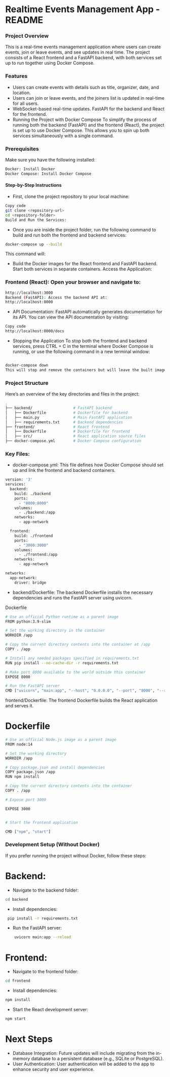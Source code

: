 # Realtime Events Management App - README
### Project Overview
This is a real-time events management application where users can create events, join or leave events, and see updates in real time. The project consists of a React frontend and a FastAPI backend, with both services set up to run together using Docker Compose.

### Features
- Users can create events with details such as title, organizer, date, and location.
- Users can join or leave events, and the joiners list is updated in real-time for all users.
 - WebSocket-based real-time updates.
FastAPI for the backend and React for the frontend.
- Running the Project with Docker Compose
To simplify the process of running both the backend (FastAPI) and the frontend (React), the project is set up to use Docker Compose. This allows you to spin up both services simultaneously with a single command.

### Prerequisites
Make sure you have the following installed:

```bash 
Docker: Install Docker
Docker Compose: Install Docker Compose
```
#### Step-by-Step Instructions
- First, clone the project repository to your local machine:

```bash
Copy code
git clone <repository-url>
cd <repository-folder>
Build and Run the Services:
```

- Once you are inside the project folder, run the following command to build and run both the frontend and backend services:

```bash
docker-compose up --build
```
This command will:

- Build the Docker images for the React frontend and FastAPI backend.
Start both services in separate containers.
Access the Application:

### Frontend (React): Open your browser and navigate to:

```bash
http://localhost:3000
Backend (FastAPI): Access the backend API at:
http://localhost:8000
```
- API Documentation: FastAPI automatically generates documentation for its API. You can view the API documentation by visiting:

```bash 
Copy code
http://localhost:8000/docs
```
- Stopping the Application
To stop both the frontend and backend services, press CTRL + C in the terminal where Docker Compose is running, or use the following command in a new terminal window:

```bash

docker-compose down
This will stop and remove the containers but will leave the built images intact.
```

### Project Structure
Here’s an overview of the key directories and files in the project:

```bash 
.
├── backend/                  # FastAPI backend
│   ├── Dockerfile            # Dockerfile for backend
│   ├── main.py               # Main FastAPI application
│   ├── requirements.txt      # Backend dependencies
├── frontend/                 # React frontend
│   ├── Dockerfile            # Dockerfile for frontend
│   ├── src/                  # React application source files
├── docker-compose.yml        # Docker Compose configuration
```
### Key Files:
- docker-compose.yml: This file defines how Docker Compose should set up and link the frontend and backend containers.
```bash 
version: '3'
services:
  backend:
    build: ./backend
    ports:
      - "8000:8000"
    volumes:
      - ./backend:/app
    networks:
      - app-network

  frontend:
    build: ./frontend
    ports:
      - "3000:3000"
    volumes:
      - ./frontend:/app
    networks:
      - app-network

networks:
  app-network:
    driver: bridge
```

- backend/Dockerfile: The backend Dockerfile installs the necessary dependencies and runs the FastAPI server using uvicorn.

Dockerfile
```bash
# Use an official Python runtime as a parent image
FROM python:3.9-slim

# Set the working directory in the container
WORKDIR /app

# Copy the current directory contents into the container at /app
COPY . /app

# Install any needed packages specified in requirements.txt
RUN pip install --no-cache-dir -r requirements.txt

# Make port 8000 available to the world outside this container
EXPOSE 8000

# Run the FastAPI server
CMD ["uvicorn", "main:app", "--host", "0.0.0.0", "--port", "8000", "--reload"]
```

frontend/Dockerfile: The frontend Dockerfile builds the React application and serves it.

# Dockerfile
```bash
# Use an official Node.js image as a parent image
FROM node:14

# Set the working directory
WORKDIR /app

# Copy package.json and install dependencies
COPY package.json /app
RUN npm install

# Copy the current directory contents into the container
COPY . /app

# Expose port 3000

EXPOSE 3000


# Start the frontend application

CMD ["npm", "start"]

```

### Development Setup (Without Docker)
If you prefer running the project without Docker, follow these steps:


# Backend:

- Navigate to the backend folder:
```bash
cd backend
```
- Install dependencies:
```bash
 pip install -r requirements.txt
```
- Run the FastAPI server:
```bash
    uvicorn main:app --reload
```

# Frontend:

- Navigate to the frontend folder:
```bash
cd frontend
```
- Install dependencies:
```bash 
npm install
```
- Start the React development server:
```bash
npm start
```
# Next Steps
 - Database Integration: Future updates will include migrating from the in-memory database to a persistent database (e.g., SQLite or PostgreSQL).
- User Authentication: User authentication will be added to the app to enhance security and user experience.
